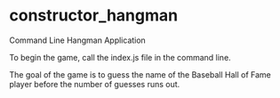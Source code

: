 # constructor_hangman
Command Line Hangman Application

To begin the game, call the index.js file in the command line. 

The goal of the game is to guess the name of the Baseball Hall of Fame player before the number of guesses runs out. 
